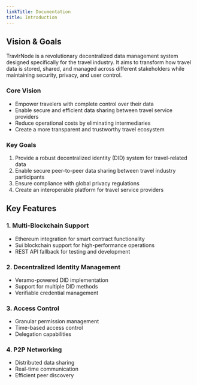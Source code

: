 ```yaml
---
linkTitle: Documentation
title: Introduction
---
```

## Vision & Goals

TravlrNode is a revolutionary decentralized data management system designed specifically for the travel industry. It aims to transform how travel data is stored, shared, and managed across different stakeholders while maintaining security, privacy, and user control.

### Core Vision
- Empower travelers with complete control over their data
- Enable secure and efficient data sharing between travel service providers
- Reduce operational costs by eliminating intermediaries
- Create a more transparent and trustworthy travel ecosystem

### Key Goals
1. Provide a robust decentralized identity (DID) system for travel-related data
2. Enable secure peer-to-peer data sharing between travel industry participants
3. Ensure compliance with global privacy regulations
4. Create an interoperable platform for travel service providers

## Key Features

### 1. Multi-Blockchain Support
- Ethereum integration for smart contract functionality
- Sui blockchain support for high-performance operations
- REST API fallback for testing and development


### 2. Decentralized Identity Management
- Veramo-powered DID implementation
- Support for multiple DID methods
- Verifiable credential management

### 3. Access Control
- Granular permission management
- Time-based access control
- Delegation capabilities

### 4. P2P Networking
- Distributed data sharing
- Real-time communication
- Efficient peer discovery
